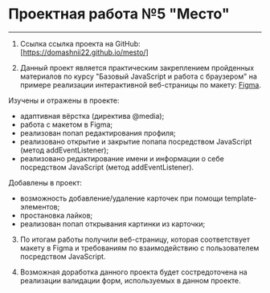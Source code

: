 # Проектная работа №5 "Место"

---

1. Ссылка ссылка проекта на GitHub: [https://domashnii22.github.io/mesto/]

2. Данный проект является практическим закреплением пройденных материалов по курсу "Базовый JavaScript и работа с браузером" на примере реализации интерактивной веб-страницы по макету: [Figma](https://www.figma.com/file/2cn9N9jSkmxD84oJik7xL7/JavaScript.-Sprint-4?node-id=0%3A1).

Изучены и отражены в проекте:

- адаптивная вёрстка (директива @media);
- работа с макетом в Figma;
- реализован попап редактирования профиля;
- реализовано открытие и закрытие попапа посредством JavaScript (метод addEventListener);
- реализовано редактирование имени и информации о себе посредством JavaScript (метод addEventListener).

Добавлены в проект: 

- возможность добавление/удаление карточек при помощи template-элементов;
- простановка лайков;
- реализован попап открывания картинки из карточки;


3. По итогам работы получили веб-страницу, которая соответствует макету в Figma и требованиям по взаимодействию с пользователем посредством JavaScript.

4. Возможная доработка данного проекта будет состредоточена на реализации валидации форм, используемых в данном проекте.